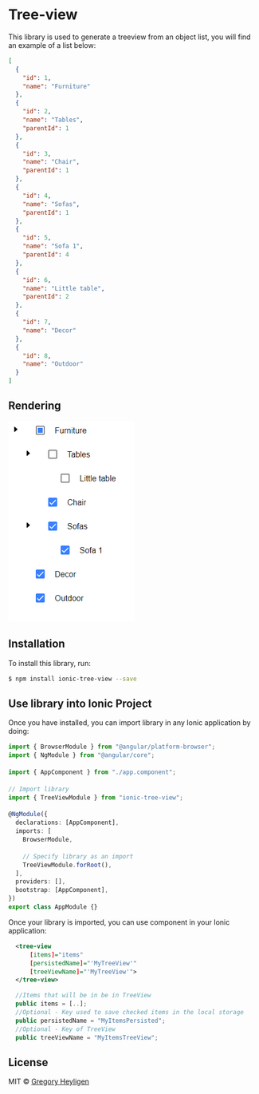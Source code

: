 # Tree-view

This library is used to generate a treeview from an object list, you will find an example of a list below:

```json
[
  {
    "id": 1,
    "name": "Furniture"
  },
  {
    "id": 2,
    "name": "Tables",
    "parentId": 1
  },
  {
    "id": 3,
    "name": "Chair",
    "parentId": 1
  },
  {
    "id": 4,
    "name": "Sofas",
    "parentId": 1
  },
  {
    "id": 5,
    "name": "Sofa 1",
    "parentId": 4
  },
  {
    "id": 6,
    "name": "Little table",
    "parentId": 2
  },
  {
    "id": 7,
    "name": "Decor"
  },
  {
    "id": 8,
    "name": "Outdoor"
  }
]
```

## Rendering

![alt text](Treeview-example.PNG)

## Installation

To install this library, run:

```bash
$ npm install ionic-tree-view --save
```

## Use library into Ionic Project

Once you have installed, you can import library in any Ionic application by doing:

```typescript
import { BrowserModule } from "@angular/platform-browser";
import { NgModule } from "@angular/core";

import { AppComponent } from "./app.component";

// Import library
import { TreeViewModule } from "ionic-tree-view";

@NgModule({
  declarations: [AppComponent],
  imports: [
    BrowserModule,

    // Specify library as an import
    TreeViewModule.forRoot(),
  ],
  providers: [],
  bootstrap: [AppComponent],
})
export class AppModule {}
```

Once your library is imported, you can use component in your Ionic application:

```xml
  <tree-view
      [items]="items"
      [persistedName]="'MyTreeView'"
      [treeViewName]="'MyTreeView'">
  </tree-view>
```

```typescript
  //Items that will be in be in TreeView
  public items = [..];
  //Optional - Key used to save checked items in the local storage
  public persistedName = "MyItemsPersisted";
  //Optional - Key of TreeView
  public treeViewName = "MyItemsTreeView";
```

## License

MIT © [Gregory Heyligen](mailto:cudderheyl@gmail.com)
